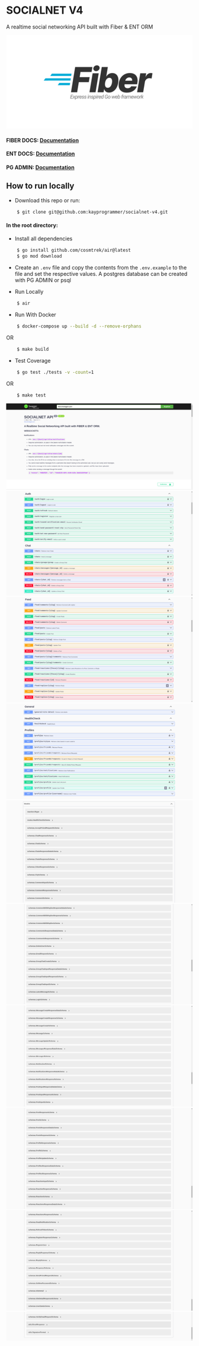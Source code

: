 # SOCIALNET V4
A realtime social networking API built with Fiber & ENT ORM

![alt text](https://github.com/kayprogrammer/socialnet-v4/blob/main/display/fiber.png?raw=true)


#### FIBER DOCS: [Documentation](https://docs.gofiber.io/)
#### ENT DOCS: [Documentation](https://entgo.io/docs/getting-started/)
#### PG ADMIN: [Documentation](https://pgadmin.org) 


## How to run locally

* Download this repo or run: 
```bash
    $ git clone git@github.com:kayprogrammer/socialnet-v4.git
```

#### In the root directory:
- Install all dependencies
```bash
    $ go install github.com/cosmtrek/air@latest 
    $ go mod download
```
- Create an `.env` file and copy the contents from the `.env.example` to the file and set the respective values. A postgres database can be created with PG ADMIN or psql

- Run Locally
```bash
    $ air
```

- Run With Docker
```bash
    $ docker-compose up --build -d --remove-orphans
```
OR
```bash
    $ make build
```

- Test Coverage
```bash
    $ go test ./tests -v -count=1
```
OR
```bash
    $ make test
```

![alt text](https://github.com/kayprogrammer/socialnet-v4/blob/main/display/disp1.png?raw=true)
![alt text](https://github.com/kayprogrammer/socialnet-v4/blob/main/display/disp2.png?raw=true)
![alt text](https://github.com/kayprogrammer/socialnet-v4/blob/main/display/disp3.png?raw=true)
![alt text](https://github.com/kayprogrammer/socialnet-v4/blob/main/display/disp4.png?raw=true)
![alt text](https://github.com/kayprogrammer/socialnet-v4/blob/main/display/disp5.png?raw=true)
![alt text](https://github.com/kayprogrammer/socialnet-v4/blob/main/display/disp6.png?raw=true)
![alt text](https://github.com/kayprogrammer/socialnet-v4/blob/main/display/disp7.png?raw=true)
![alt text](https://github.com/kayprogrammer/socialnet-v4/blob/main/display/disp8.png?raw=true)
![alt text](https://github.com/kayprogrammer/socialnet-v4/blob/main/display/disp9.png?raw=true)
![alt text](https://github.com/kayprogrammer/socialnet-v4/blob/main/display/disp10.png?raw=true)
